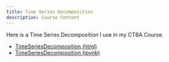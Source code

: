 ```yaml
---
title: Time Series Decomposition
description: Course Content
---
```


Here is a Time Series Decomposition I use in my CTBA Course.
- [TimeSeriesDecomposition (html)](TimeSeriesDecomposition-1.html)
- [TimeSeriesDecomposition (ipynb)](TimeSeriesDecomposition-1.ipynb)
